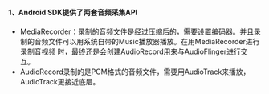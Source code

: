 #### 1、Android SDK提供了两套音频采集API
 - MediaRecorder：录制的音频文件是经过压缩后的，需要设置编码器。并且录制的音频文件可以用系统自带的Music播放器播放。在用MediaRecorder进行录制音视频    时，最终还是会创建AudioRecord用来与AudioFlinger进行交互。
 - AudioRecord录制的是PCM格式的音频文件，需要用AudioTrack来播放，AudioTrack更接近底层。
